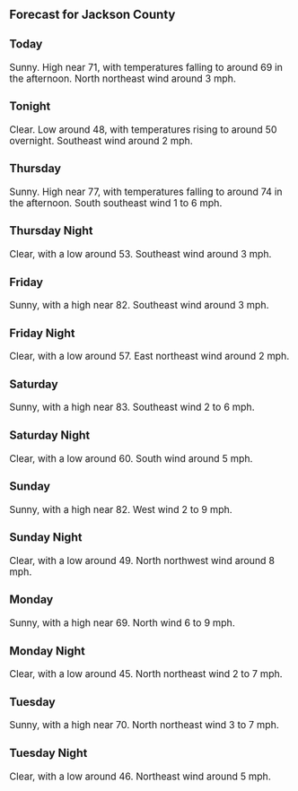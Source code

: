 <div>
   <h2>Forecast for Jackson County</h2>
   <p>
      <div style="font-size:120%">
         <h3>Today</h3>Sunny. High near 71, with temperatures falling to around 69 in the afternoon. North northeast wind around 3 mph.<br></div>
   </p>
   <p>
      <div style="font-size:120%">
         <h3>Tonight</h3>Clear. Low around 48, with temperatures rising to around 50 overnight. Southeast wind around 2 mph.<br></div>
   </p>
   <p>
      <div style="font-size:120%">
         <h3>Thursday</h3>Sunny. High near 77, with temperatures falling to around 74 in the afternoon. South southeast wind 1 to 6 mph.<br></div>
   </p>
   <p>
      <div style="font-size:120%">
         <h3>Thursday Night</h3>Clear, with a low around 53. Southeast wind around 3 mph.<br></div>
   </p>
   <p>
      <div style="font-size:120%">
         <h3>Friday</h3>Sunny, with a high near 82. Southeast wind around 3 mph.<br></div>
   </p>
   <p>
      <div style="font-size:120%">
         <h3>Friday Night</h3>Clear, with a low around 57. East northeast wind around 2 mph.<br></div>
   </p>
   <p>
      <div style="font-size:120%">
         <h3>Saturday</h3>Sunny, with a high near 83. Southeast wind 2 to 6 mph.<br></div>
   </p>
   <p>
      <div style="font-size:120%">
         <h3>Saturday Night</h3>Clear, with a low around 60. South wind around 5 mph.<br></div>
   </p>
   <p>
      <div style="font-size:120%">
         <h3>Sunday</h3>Sunny, with a high near 82. West wind 2 to 9 mph.<br></div>
   </p>
   <p>
      <div style="font-size:120%">
         <h3>Sunday Night</h3>Clear, with a low around 49. North northwest wind around 8 mph.<br></div>
   </p>
   <p>
      <div style="font-size:120%">
         <h3>Monday</h3>Sunny, with a high near 69. North wind 6 to 9 mph.<br></div>
   </p>
   <p>
      <div style="font-size:120%">
         <h3>Monday Night</h3>Clear, with a low around 45. North northeast wind 2 to 7 mph.<br></div>
   </p>
   <p>
      <div style="font-size:120%">
         <h3>Tuesday</h3>Sunny, with a high near 70. North northeast wind 3 to 7 mph.<br></div>
   </p>
   <p>
      <div style="font-size:120%">
         <h3>Tuesday Night</h3>Clear, with a low around 46. Northeast wind around 5 mph.<br></div>
   </p>
</div>
